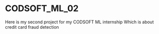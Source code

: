 # CODSOFT_ML_02
Here is my second project for my CODSOFT ML internship
Which is about credit card fraud detection
